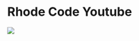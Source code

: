 # Rhode Code Youtube
<a href="https://discord.gg/88zBjE7CC7"><img src="https://discord.com/api/guilds/798513182024794132/widget.png?style=banner2" /></a>
